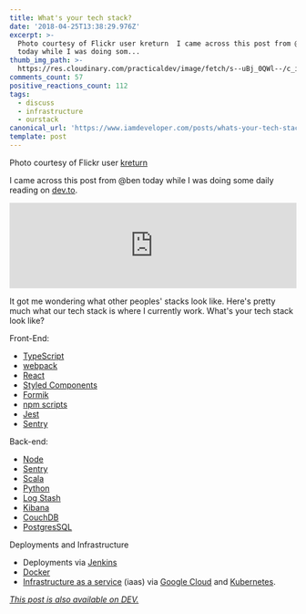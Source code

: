 ```yaml
---
title: What's your tech stack?
date: '2018-04-25T13:38:29.976Z'
excerpt: >-
  Photo courtesy of Flickr user kreturn  I came across this post from @ben 
  today while I was doing som...
thumb_img_path: >-
  https://res.cloudinary.com/practicaldev/image/fetch/s--uBj_0QWl--/c_imagga_scale,f_auto,fl_progressive,h_420,q_auto,w_1000/https://thepracticaldev.s3.amazonaws.com/i/xlcmo0xfz2dwksmkik27.jpg
comments_count: 57
positive_reactions_count: 112
tags:
  - discuss
  - infrastructure
  - ourstack
canonical_url: 'https://www.iamdeveloper.com/posts/whats-your-tech-stack-1301/'
template: post
---
```



Photo courtesy of Flickr user [kreturn](https://www.flickr.com/photos/keturn/187830710/in/photolist-hAFww-643UXH-4GNpTh-935bXD-69Ekbg-22EJ5-8nCmKg-4GJf7R-M2t9R-22EHH-4n2je8-22EJ1-4jbb6p-7H5ziX-5Yirbo-7Nhdc5-643Uwc-3Et8B-2VTaN3-FTJsTz-oPA3Lg-4tbY9e-24L4He-2P4kK-5U5kqA-6b69i2-4kLtw4-5VgTDs-5VgTtb-zYDjN-3RWPYE-85Sr6-64bxiC-4jbby4-7s4A8L-a4Si8G-9Q8YtZ-7Nc9hr-2Nztd-DNoxY-4ZANb9-96NXVh-8EJXih-572bk1-6LwVH7-8ge1Bf-8tarqR-5uXBdU-mVFFd-6eL33G)

I came across this post from @ben today while I was doing some daily reading on [dev.to](https://dev/to).


<iframe class="liquidTag" src="https://dev.to/embed/link?args=https%3A%2F%2Fdev.to%2Fben%2Fthe-devto-tech-stack" style="border: 0; width: 100%;"></iframe>


It got me wondering what other peoples' stacks look like. Here's pretty much what our tech stack is where I currently work. What's your tech stack look like?

Front-End:
* [TypeScript](https://www.typescriptlang.org)
* [webpack](https://webpack.js.org)
* [React](https://reactjs.org)
* [Styled Components](https://www.styled-components.com/)
* [Formik](https://github.com/jaredpalmer/formik)
* [npm scripts](https://docs.npmjs.com/misc/scripts)
* [Jest](https://facebook.github.io/jest)
* [Sentry](https://sentry.io/for/javascript)

Back-end:
* [Node](https://nodejs.org)
* [Sentry](https://sentry.io/for/javascript)
* [Scala](https://www.scala-lang.org)
* [Python](https://www.python.org)
* [Log Stash](https://www.elastic.co/products/logstash)
* [Kibana](https://www.elastic.co/products/kibana)
* [CouchDB](https://couchdb.apache.org)
* [PostgresSQL](https://www.postgresql.org)

Deployments and Infrastructure
* Deployments via [Jenkins](https://jenkins.io)
* [Docker](https://www.docker.com)
* [Infrastructure as a service](https://en.wikipedia.org/wiki/Infrastructure_as_a_service) (iaas) via [Google Cloud](https://cloud.google.com) and [Kubernetes](https://kubernetes.io).

*[This post is also available on DEV.](https://dev.to/nickytonline/whats-your-tech-stack-1301)*


<script>
const parent = document.getElementsByTagName('head')[0];
const script = document.createElement('script');
script.type = 'text/javascript';
script.src = 'https://cdnjs.cloudflare.com/ajax/libs/iframe-resizer/4.1.1/iframeResizer.min.js';
script.charset = 'utf-8';
script.onload = function() {
    window.iFrameResize({}, '.liquidTag');
};
parent.appendChild(script);
</script>    

